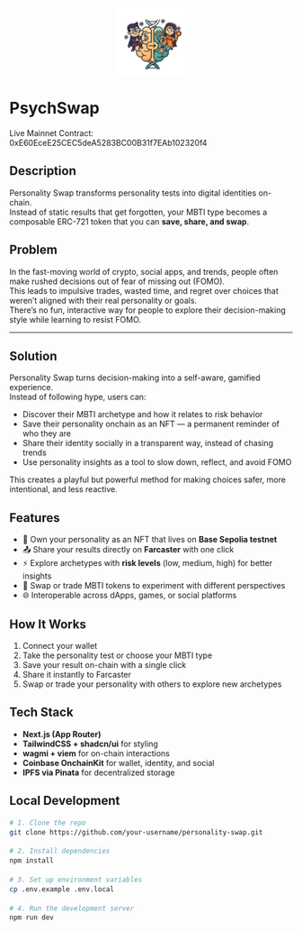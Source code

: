 <p align="center">
  <img src="public/psychswap-icon.png" alt="PsychSwap Logo" width="120" />
</p>

# PsychSwap

Live Mainnet Contract: 0xE60EceE25CEC5deA5283BC00B31f7EAb102320f4

## Description

Personality Swap transforms personality tests into digital identities on-chain.  
Instead of static results that get forgotten, your MBTI type becomes a composable ERC-721 token that you can **save, share, and swap**.

## Problem

In the fast-moving world of crypto, social apps, and trends, people often make rushed decisions out of fear of missing out (FOMO).  
This leads to impulsive trades, wasted time, and regret over choices that weren’t aligned with their real personality or goals.  
There’s no fun, interactive way for people to explore their decision-making style while learning to resist FOMO.

---

## Solution

Personality Swap turns decision-making into a self-aware, gamified experience.  
Instead of following hype, users can:

- Discover their MBTI archetype and how it relates to risk behavior
- Save their personality onchain as an NFT — a permanent reminder of who they are
- Share their identity socially in a transparent way, instead of chasing trends
- Use personality insights as a tool to slow down, reflect, and avoid FOMO

This creates a playful but powerful method for making choices safer, more intentional, and less reactive.

## Features

- 🔗 Own your personality as an NFT that lives on **Base Sepolia testnet**
- 📤 Share your results directly on **Farcaster** with one click
- ⚡ Explore archetypes with **risk levels** (low, medium, high) for better insights
- 🔄 Swap or trade MBTI tokens to experiment with different perspectives
- 🌐 Interoperable across dApps, games, or social platforms

## How It Works

1. Connect your wallet
2. Take the personality test or choose your MBTI type
3. Save your result on-chain with a single click
4. Share it instantly to Farcaster
5. Swap or trade your personality with others to explore new archetypes

## Tech Stack

- **Next.js (App Router)**
- **TailwindCSS + shadcn/ui** for styling
- **wagmi + viem** for on-chain interactions
- **Coinbase OnchainKit** for wallet, identity, and social
- **IPFS via Pinata** for decentralized storage

## Local Development

```bash
# 1. Clone the repo
git clone https://github.com/your-username/personality-swap.git

# 2. Install dependencies
npm install

# 3. Set up environment variables
cp .env.example .env.local

# 4. Run the development server
npm run dev
```
